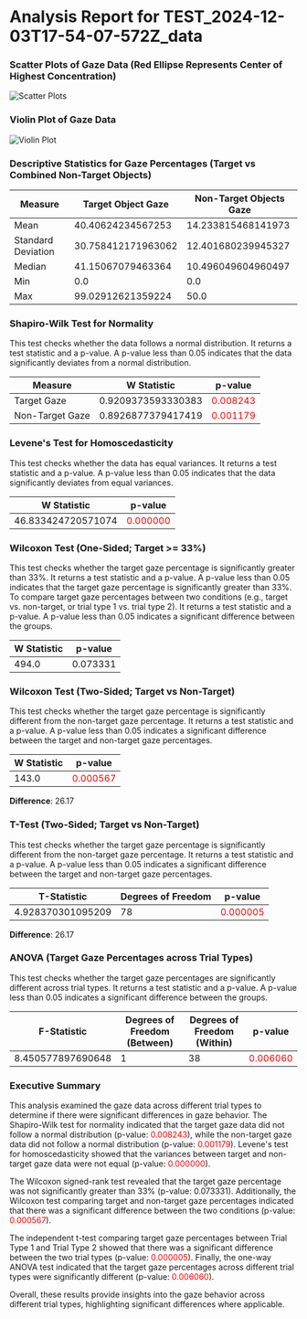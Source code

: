 # Analysis Report for TEST_2024-12-03T17-54-07-572Z_data
### Scatter Plots of Gaze Data (Red Ellipse Represents Center of Highest Concentration)
![Scatter Plots](/home/ryhunsaker/GitHubRepos/GAZE_TRACKING/Plotting_Analysis/data/TEST_2024-12-03T17-54-07-572Z_data/scatter_plots.png)
### Violin Plot of Gaze Data
![Violin Plot](/home/ryhunsaker/GitHubRepos/GAZE_TRACKING/Plotting_Analysis/data/TEST_2024-12-03T17-54-07-572Z_data/violin_plot.png)
### Descriptive Statistics for Gaze Percentages (Target vs Combined Non-Target Objects)
| Measure            | Target Object Gaze | Non-Target Objects Gaze |
| ------------------ | ------------------ | ----------------------- |
| Mean               | 40.40624234567253  | 14.233815468141973      |
| Standard Deviation | 30.758412171963062 | 12.401680239945327      |
| Median             | 41.15067079463364  | 10.496049604960497      |
| Min                | 0.0                | 0.0                     |
| Max                | 99.02912621359224  | 50.0                    |
### Shapiro-Wilk Test for Normality
This test checks whether the data follows a normal distribution. It returns a test statistic and a p-value. A p-value less than 0.05 indicates that the data significantly deviates from a normal distribution.

| Measure         | W Statistic        | p-value                                 |
| --------------- | ------------------ | --------------------------------------- |
| Target Gaze     | 0.9209373593330383 | <span style="color:red">0.008243</span> |
| Non-Target Gaze | 0.8926877379417419 | <span style="color:red">0.001179</span> |
### Levene's Test for Homoscedasticity
This test checks whether the data has equal variances. It returns a test statistic and a p-value. A p-value less than 0.05 indicates that the data significantly deviates from equal variances.

| W Statistic        | p-value                                 |
| ------------------ | --------------------------------------- |
| 46.833424720571074 | <span style="color:red">0.000000</span> |
### Wilcoxon Test (One-Sided; Target >= 33%)
This test checks whether the target gaze percentage is significantly greater than 33%. It returns a test statistic and a p-value. A p-value less than 0.05 indicates that the target gaze percentage is significantly greater than 33%. To compare target gaze percentages between two conditions (e.g., target vs. non-target, or trial type 1 vs. trial type 2). It returns a test statistic and a p-value. A p-value less than 0.05 indicates a significant difference between the groups.

| W Statistic | p-value  |
| ----------- | -------- |
| 494.0       | 0.073331 |
### Wilcoxon Test (Two-Sided; Target vs Non-Target)
This test checks whether the target gaze percentage is significantly different from the non-target gaze percentage. It returns a test statistic and a p-value. A p-value less than 0.05 indicates a significant difference between the target and non-target gaze percentages.

| W Statistic | p-value                                 |
| ----------- | --------------------------------------- |
| 143.0       | <span style="color:red">0.000567</span> |
**Difference**: 26.17
### T-Test (Two-Sided; Target vs Non-Target)
This test checks whether the target gaze percentage is significantly different from the non-target gaze percentage. It returns a test statistic and a p-value. A p-value less than 0.05 indicates a significant difference between the target and non-target gaze percentages.

| T-Statistic       | Degrees of Freedom | p-value                                 |
| ----------------- | ------------------ | --------------------------------------- |
| 4.928370301095209 | 78                 | <span style="color:red">0.000005</span> |
**Difference**: 26.17
### ANOVA (Target Gaze Percentages across Trial Types)
This test checks whether the target gaze percentages are significantly different across trial types. It returns a test statistic and a p-value. A p-value less than 0.05 indicates a significant difference between the groups.

| F-Statistic       | Degrees of Freedom (Between) | Degrees of Freedom (Within) | p-value                                 |
| ----------------- | ---------------------------- | --------------------------- | --------------------------------------- |
| 8.450577897690648 | 1                            | 38                          | <span style="color:red">0.006060</span> |

### Executive Summary

This analysis examined the gaze data across different trial types to determine if there were significant differences in gaze behavior. The Shapiro-Wilk test for normality indicated that the target gaze data did not follow a normal distribution (p-value: <span style="color:red">0.008243</span>), while the non-target gaze data did not follow a normal distribution (p-value: <span style="color:red">0.001179</span>). Levene's test for homoscedasticity showed that the variances between target and non-target gaze data were not equal (p-value: <span style="color:red">0.000000</span>).

The Wilcoxon signed-rank test revealed that the target gaze percentage was not significantly greater than 33% (p-value: 0.073331). Additionally, the Wilcoxon test comparing target and non-target gaze percentages indicated that there was a significant difference between the two conditions (p-value: <span style="color:red">0.000567</span>).

The independent t-test comparing target gaze percentages between Trial Type 1 and Trial Type 2 showed that there was a significant difference between the two trial types (p-value: <span style="color:red">0.000005</span>). Finally, the one-way ANOVA test indicated that the target gaze percentages across different trial types were significantly different (p-value: <span style="color:red">0.006060</span>).

Overall, these results provide insights into the gaze behavior across different trial types, highlighting significant differences where applicable.
